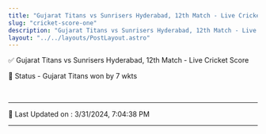 ```yaml
---
title: "Gujarat Titans vs Sunrisers Hyderabad, 12th Match - Live Cricket Score"
slug: "cricket-score-one"
description: "Gujarat Titans vs Sunrisers Hyderabad, 12th Match - Live Cricket Score - Gujarat Titans won by 7 wkts."
layout: "../../layouts/PostLayout.astro"
--- 
```


✅ Gujarat Titans vs Sunrisers Hyderabad, 12th Match - Live Cricket Score

📑 Status - Gujarat Titans won by 7 wkts

<br />

***

📝 Last Updated on : 3/31/2024, 7:04:38 PM

***

